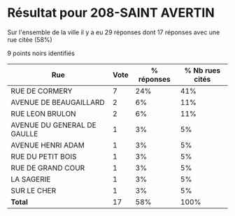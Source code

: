# Résultat pour 208-SAINT AVERTIN

Sur l'ensemble de la ville il y a eu 29 réponses dont 17 réponses avec une rue citée (58%)

9 points noirs identifiés

| Rue | Vote | % réponses | % Nb rues cités|
|-----|------|------------|----------------|
| RUE DE CORMERY | 7 | 24% | 41%|
| AVENUE DE BEAUGAILLARD | 2 | 6% | 11%|
| RUE LEON BRULON | 2 | 6% | 11%|
| AVENUE DU GENERAL DE GAULLE | 1 | 3% | 5%|
| AVENUE HENRI ADAM | 1 | 3% | 5%|
| RUE DU PETIT BOIS | 1 | 3% | 5%|
| RUE DE GRAND COUR | 1 | 3% | 5%|
| LA SAGERIE | 1 | 3% | 5%|
| SUR LE CHER | 1 | 3% | 5%|
| **Total** | 17 | 58% | 100%|
